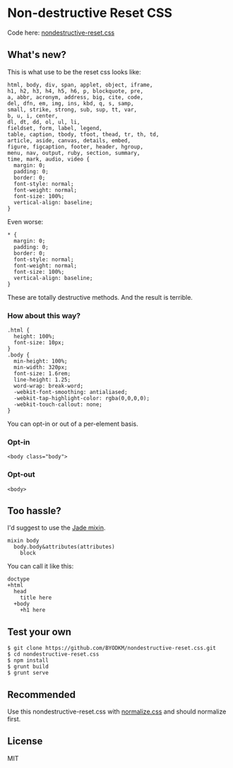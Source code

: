 # Non-destructive Reset CSS

Code here: [nondestructive-reset.css](nondestructive-reset.css)

## What's new?

This is what use to be the reset css looks like:

	html, body, div, span, applet, object, iframe,
	h1, h2, h3, h4, h5, h6, p, blockquote, pre,
	a, abbr, acronym, address, big, cite, code,
	del, dfn, em, img, ins, kbd, q, s, samp,
	small, strike, strong, sub, sup, tt, var,
	b, u, i, center,
	dl, dt, dd, ol, ul, li,
	fieldset, form, label, legend,
	table, caption, tbody, tfoot, thead, tr, th, td,
	article, aside, canvas, details, embed,
	figure, figcaption, footer, header, hgroup,
	menu, nav, output, ruby, section, summary,
	time, mark, audio, video {
	  margin: 0;
	  padding: 0;
	  border: 0;
	  font-style: normal;
	  font-weight: normal;
	  font-size: 100%;
	  vertical-align: baseline;
	}

Even worse:

	* {
	  margin: 0;
	  padding: 0;
	  border: 0;
	  font-style: normal;
	  font-weight: normal;
	  font-size: 100%;
	  vertical-align: baseline;
	}

These are totally destructive methods. And the result is terrible.

### How about this way?

	.html {
	  height: 100%;
	  font-size: 10px;
	}
	.body {
	  min-height: 100%;
	  min-width: 320px;
	  font-size: 1.6rem;
	  line-height: 1.25;
	  word-wrap: break-word;
	  -webkit-font-smoothing: antialiased;
	  -webkit-tap-highlight-color: rgba(0,0,0,0);
	  -webkit-touch-callout: none;
	}

You can opt-in or out of a per-element basis.

### Opt-in
	<body class="body">

### Opt-out

	<body>

## Too hassle?

I'd suggest to use the [Jade mixin](helper/nondestructive-reset.jade).

	mixin body
	  body.body&attributes(attributes)
	    block

You can call it like this:

	doctype
	+html
	  head
	    title here
	  +body
	    +h1 here

## Test your own
	$ git clone https://github.com/BYODKM/nondestructive-reset.css.git
	$ cd nondestructive-reset.css
	$ npm install
	$ grunt build
	$ grunt serve

## Recommended

Use this nondestructive-reset.css with [normalize.css](https://github.com/necolas/normalize.css) and should normalize first.

## License

MIT
